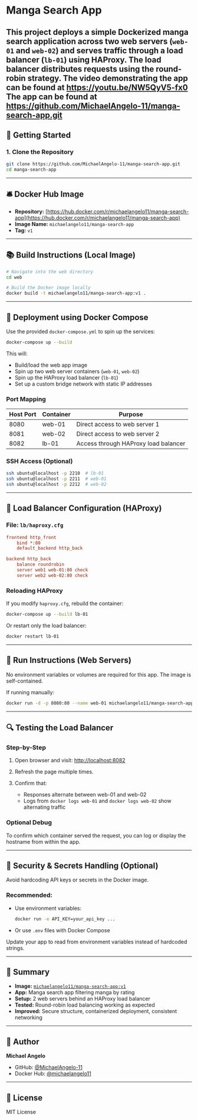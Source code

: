 # Manga Search App 

This project deploys a simple Dockerized manga search application across two web servers (`web-01` and `web-02`) and serves traffic through a load balancer (`lb-01`) using HAProxy. The load balancer distributes requests using the **round-robin** strategy.
The video demonstrating the app can be found at https://youtu.be/NW5QyV5-fx0 
The app can be found at https://github.com/MichaelAngelo-11/manga-search-app.git
---

## 🚀 Getting Started

### 1. Clone the Repository

```bash
git clone https://github.com/MichaelAngelo-11/manga-search-app.git
cd manga-search-app
```

---

## 🛎️ Docker Hub Image

* **Repository:** [https://hub.docker.com/r/michaelangelo11/manga-search-app](https://hub.docker.com/r/michaelangelo11/manga-search-app)
* **Image Name:** `michaelangelo11/manga-search-app`
* **Tag:** `v1`

---

## 📚 Build Instructions (Local Image)

```bash
# Navigate into the web directory
cd web

# Build the Docker image locally
docker build -t michaelangelo11/manga-search-app:v1 .
```

---

## 🚧 Deployment using Docker Compose

Use the provided `docker-compose.yml` to spin up the services:

```bash
docker-compose up --build
```

This will:

* Build/load the web app image
* Spin up two web server containers (`web-01`, `web-02`)
* Spin up the HAProxy load balancer (`lb-01`)
* Set up a custom bridge network with static IP addresses

### Port Mapping

| Host Port | Container | Purpose                              |
| --------- | --------- | ------------------------------------ |
| 8080      | web-01    | Direct access to web server 1        |
| 8081      | web-02    | Direct access to web server 2        |
| 8082      | lb-01     | Access through HAProxy load balancer |

### SSH Access (Optional)

```bash
ssh ubuntu@localhost -p 2210  # lb-01
ssh ubuntu@localhost -p 2211  # web-01
ssh ubuntu@localhost -p 2212  # web-02
```

---

## 🪯 Load Balancer Configuration (HAProxy)

### File: `lb/haproxy.cfg`

```cfg
frontend http_front
    bind *:80
    default_backend http_back

backend http_back
    balance roundrobin
    server web1 web-01:80 check
    server web2 web-02:80 check
```

### Reloading HAProxy

If you modify `haproxy.cfg`, rebuild the container:

```bash
docker-compose up --build lb-01
```

Or restart only the load balancer:

```bash
docker restart lb-01
```

---

## 🔧 Run Instructions (Web Servers)

No environment variables or volumes are required for this app. The image is self-contained.

If running manually:

```bash
docker run -d -p 8080:80 --name web-01 michaelangelo11/manga-search-app:v1
```

---

## 🔍 Testing the Load Balancer

### Step-by-Step

1. Open browser and visit: [http://localhost:8082](http://localhost:8082)
2. Refresh the page multiple times.
3. Confirm that:

   * Responses alternate between web-01 and web-02
   * Logs from `docker logs web-01` and `docker logs web-02` show alternating traffic

### Optional Debug

To confirm which container served the request, you can log or display the hostname from within the app.

---

## 🔐 Security & Secrets Handling (Optional)

Avoid hardcoding API keys or secrets in the Docker image.

### Recommended:

* Use environment variables:

  ```bash
  docker run -e API_KEY=your_api_key ...
  ```
* Or use `.env` files with Docker Compose

Update your app to read from environment variables instead of hardcoded strings.

---

## 📄 Summary

* **Image:** [`michaelangelo11/manga-search-app:v1`](https://hub.docker.com/r/michaelangelo11/manga-search-app)
* **App:** Manga search app filtering manga by rating
* **Setup:** 2 web servers behind an HAProxy load balancer
* **Tested:** Round-robin load balancing working as expected
* **Improved:** Secure structure, containerized deployment, consistent networking

---

## 👤 Author

**Michael Angelo**

* GitHub: [@MichaelAngelo-11](https://github.com/MichaelAngelo-11)
* Docker Hub: [@michaelangelo11](https://hub.docker.com/u/michaelangelo11)

---

## 🔖 License

MIT License

